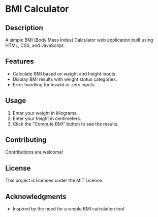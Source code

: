 # BMI Calculator

## Description

A simple BMI (Body Mass Index) Calculator web application built using HTML, CSS, and JavaScript.

## Features

- Calculate BMI based on weight and height inputs.
- Display BMI results with weight status categories.
- Error handling for invalid or zero inputs.

## Usage

1. Enter your weight in kilograms.
2. Enter your height in centimeters.
3. Click the "Compute BMI" button to see the results.

## Contributing

Contributions are welcome!

## License

This project is licensed under the MIT License.

## Acknowledgments

- Inspired by the need for a simple BMI calculation tool.

